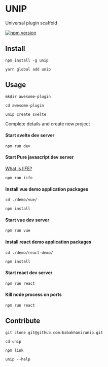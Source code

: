 UNIP
==============

Universal plugin scaffold

[![npm version](https://badge.fury.io/js/unip.svg)](https://badge.fury.io/js/unip)

## Install

```
npm install -g unip

yarn global add unip
```

## Usage

```
mkdir awesome-plugin

cd awesome-plugin

unip create svelte
```

Complete details and create new project

#### Start svelte dev server

```
npm run dev 
```

#### Start Pure javascript dev server

[What is IIFE?](https://developer.mozilla.org/en-US/docs/Glossary/IIFE)

```
npm run iife 
```

#### Install vue demo application packages 

```
cd ./demo/vue/

npm install
```

#### Start vue dev server

```
npm run vue 
```

#### Install react demo application packages 

```
cd ./demo/react-demo/

npm install
```

#### Start react dev server

```
npm run react 
```

#### Kill node process on ports

```
npm run react 
```

## Contribute


```
git clone git@github.com:babakhani/unip.git

cd unip

npm link

unip --help

```


